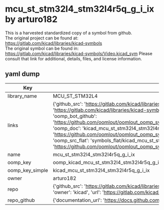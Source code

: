 # mcu_st_stm32l4_stm32l4r5q_g_i_ix by arturo182  
This is a harvested standardized copy of a symbol from github.  
The original project can be found at:  
https://gitlab.com/kicad/libraries/kicad-symbols  
The original symbol can be found in:
https://gitlab.com/kicad/libraries/kicad-symbols/Video.kicad_sym
Please consult that link for additional, details, files, and license information.  
## yaml dump  
| Key | Value |  
| --- | --- |  
| library_name | MCU_ST_STM32L4 |  
| links | {'github_src': 'https://gitlab.com/kicad/libraries/kicad-symbols/Video.kicad_sym', 'github_src_repo': 'https://gitlab.com/kicad/libraries/kicad-symbols', 'oomp_bot': 'kicad_mcu_st_stm32l4_stm32l4r5q_g_i_ix/working', 'oomp_bot_github': 'https://github.com/oomlout/oomlout_oomp_symbol_bot/tree/main/kicad_mcu_st_stm32l4_stm32l4r5q_g_i_ix/working', 'oomp_doc': 'kicad_mcu_st_stm32l4_stm32l4r5q_g_i_ix/working', 'oomp_doc_github': 'https://github.com/oomlout/oomlout_oomp_symbol_doc/tree/main/kicad_mcu_st_stm32l4_stm32l4r5q_g_i_ix/working', 'oomp_src_flat': 'symbols_flat/kicad_mcu_st_stm32l4_stm32l4r5q_g_i_ix/working', 'oomp_src_flat_github': 'https://github.com/oomlout/oomlout_oomp_symbol_src/tree/main/kicad_mcu_st_stm32l4_stm32l4r5q_g_i_ix/working'} |  
| name | mcu_st_stm32l4_stm32l4r5q_g_i_ix |  
| oomp_key | oomp_kicad_mcu_st_stm32l4_stm32l4r5q_g_i_ix |  
| oomp_key_simple | kicad_mcu_st_stm32l4_stm32l4r5q_g_i_ix |  
| owner | arturo182 |  
| repo | {'github_src': 'https://gitlab.com/kicad/libraries/kicad-symbols/Video.kicad_sym', 'name': 'libraries/kicad-symbols', 'owner': 'kicad', 'url': 'https://gitlab.com/kicad/libraries/kicad-symbols'} |  
| repo_github | {'documentation_url': 'https://docs.github.com/rest/repos/repos#get-a-repository', 'message': 'Not Found'} |  

